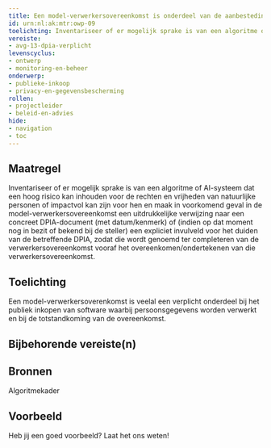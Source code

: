```yaml
---
title: Een model-verwerkersovereenkomst is onderdeel van de aanbesteding als persoonsgegevens worden verwerkt 
id: urn:nl:ak:mtr:owp-09
toelichting: Inventariseer of er mogelijk sprake is van een algoritme of AI-systeem dat een hoog risico kan inhouden voor de rechten en vrijheden van natuurlijke personen of impactvol kan zijn voor hen en maak in voorkomend geval in de model-verwerkersovereenkomst een uitdrukkelijke verwijzing naar een concreet DPIA-document (met datum/kenmerk) of (indien op dat moment nog in bezit of bekend bij de steller) een expliciet invulveld voor het duiden van de betreffende DPIA, zodat die wordt genoemd ter completeren van de verwerkersovereenkomst vooraf het overeenkomen/ondertekenen van die verwerkersovereenkomst.
vereiste:
- avg-13-dpia-verplicht
levenscyclus:
- ontwerp
- monitoring-en-beheer
onderwerp:
- publieke-inkoop
- privacy-en-gegevensbescherming
rollen:
- projectleider
- beleid-en-advies
hide:
- navigation
- toc
---
```


<!-- tags -->
## Maatregel

Inventariseer of er mogelijk sprake is van een algoritme of AI-systeem dat een hoog risico kan inhouden voor de rechten en vrijheden van natuurlijke personen of impactvol kan zijn voor hen en maak in voorkomend geval in de model-verwerkersovereenkomst een uitdrukkelijke verwijzing naar een concreet DPIA-document (met datum/kenmerk) of (indien op dat moment nog in bezit of bekend bij de steller) een expliciet invulveld voor het duiden van de betreffende DPIA, zodat die wordt genoemd ter completeren van de verwerkersovereenkomst vooraf het overeenkomen/ondertekenen van die verwerkersovereenkomst.

## Toelichting

Een model-verwerkersoverenkomst is veelal een verplicht onderdeel bij het publiek inkopen van software waarbij persoonsgegevens worden verwerkt en bij de totstandkoming van de overeenkomst.

## Bijbehorende vereiste(n)

<!-- list_vereisten_on_maatregelen_page -->

## Bronnen

Algoritmekader

## Voorbeeld

Heb jij een goed voorbeeld? Laat het ons weten!

